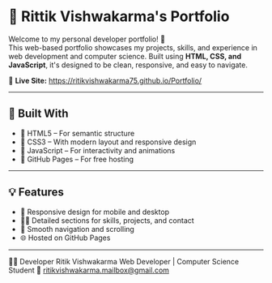 # 💼 Rittik Vishwakarma's Portfolio

Welcome to my personal developer portfolio! 🚀  
This web-based portfolio showcases my projects, skills, and experience in web development and computer science. Built using **HTML, CSS, and JavaScript**, it's designed to be clean, responsive, and easy to navigate.

🔗 **Live Site:**
https://ritikvishwakarma75.github.io/Portfolio/

---

## 🧩 Built With

- 🔹 HTML5 – For semantic structure
- 🔹 CSS3 – With modern layout and responsive design
- 🔹 JavaScript – For interactivity and animations
- 🔹 GitHub Pages – For free hosting

---

## 💡 Features

- 📱 Responsive design for mobile and desktop
- 🧑‍💻 Detailed sections for skills, projects, and contact
- 🎯 Smooth navigation and scrolling
- 🌐 Hosted on GitHub Pages

---

🙋‍♂️ Developer
Ritik Vishwakarma
Web Developer | Computer Science Student
📧 ritikvishwakarma.mailbox@gmail.com
